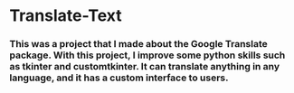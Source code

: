 # Translate-Text

### This was a project that I made about the Google Translate package. With this project, I improve some python skills such as tkinter and customtkinter. It can translate anything in any language, and it has a custom interface to users.
